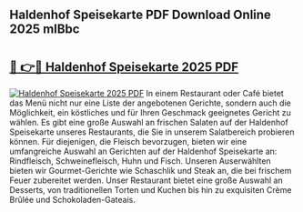 ## Haldenhof Speisekarte PDF Download Online 2025 mIBbc

# <h2><a href="http://gcb9kh9.nevu.top/?p=Haldenhof+Speisekarte">🔗 👉🔴 Haldenhof Speisekarte 2025 PDF</a></h2>

[![Haldenhof Speisekarte 2025 PDF](https://i.imgur.com/dBaPXMq.png)](http://gcb9kh9.nevu.top/?p=Haldenhof+Speisekarte)
In einem Restaurant oder Café bietet das Menü nicht nur eine Liste der angebotenen Gerichte, sondern auch die Möglichkeit, ein köstliches und für Ihren Geschmack geeignetes Gericht zu wählen. Es gibt eine große Auswahl an frischen Salaten auf der Haldenhof Speisekarte unseres Restaurants, die Sie in unserem Salatbereich probieren können. Für diejenigen, die Fleisch bevorzugen, bieten wir eine umfangreiche Auswahl an Gerichten auf der Haldenhof Speisekarte an: Rindfleisch, Schweinefleisch, Huhn und Fisch. Unseren Auserwählten bieten wir Gourmet-Gerichte wie Schaschlik und Steak an, die bei frischem Feuer zubereitet werden. Unser Restaurant bietet eine große Auswahl an Desserts, von traditionellen Torten und Kuchen bis hin zu exquisiten Crème Brûlée und Schokoladen-Gateais.
